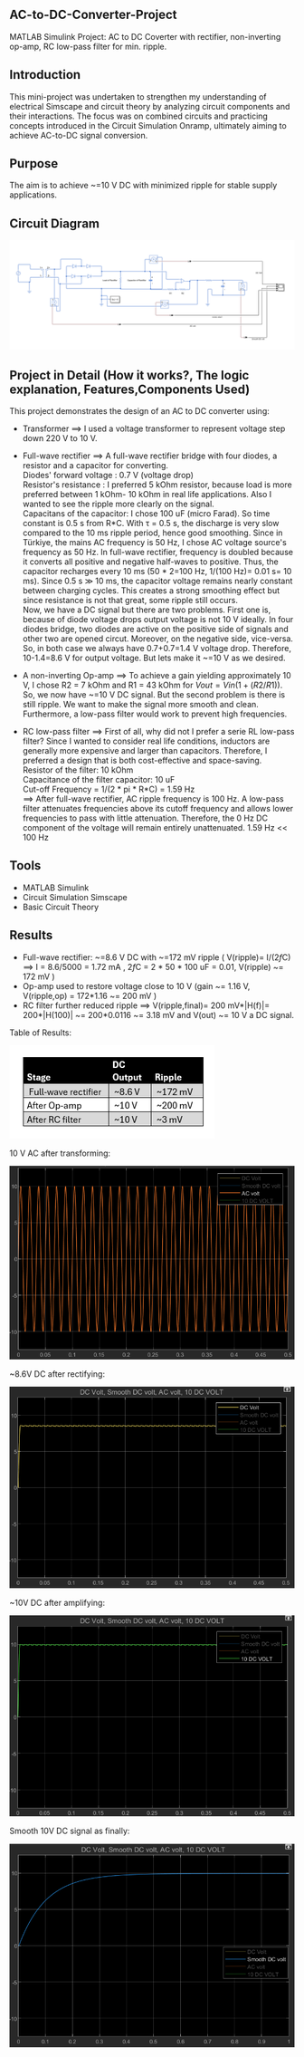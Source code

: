 ## AC-to-DC-Converter-Project
MATLAB Simulink Project: AC to DC Coverter with rectifier, non-inverting op-amp, RC low-pass filter for min. ripple.

## Introduction

This mini-project was undertaken to strengthen my understanding of electrical Simscape and circuit theory by analyzing circuit components and their interactions. The focus was on combined circuits and practicing concepts introduced in the Circuit Simulation Onramp, ultimately aiming to achieve AC-to-DC signal conversion.

## Purpose
The aim is to achieve ~=10 V DC with minimized ripple for stable supply applications.

## Circuit Diagram
![Circuit Diagram](Circuit%20Diagram.png)

## Project in Detail (How it works?, The logic explanation, Features,Components Used)

This project demonstrates the design of an AC to DC converter using:

- Transformer ==> I used a voltage transformer to represent voltage step down 220 V to 10 V.

- Full-wave rectifier ==> A full-wave rectifier bridge with four diodes, a resistor and a capacitor for converting.  
   Diodes' forward voltage : 0.7 V (voltage drop)  
   Resistor's resistance : I preferred 5 kOhm resistor, because load is more preferred between 1 kOhm- 10 kOhm in real life applications. Also I wanted to see the ripple more clearly on the signal.  
   Capacitans of the capacitor: I chose 100 uF (micro Farad). So time constant is 0.5 s from R*C. With τ = 0.5 s, the discharge is very slow compared to the 10 ms ripple period, hence good smoothing. Since in Türkiye, the mains AC frequency is 50 Hz, I chose AC voltage source's frequency as 50 Hz. In full-wave rectifier, frequency is doubled because it converts all positive and negative half-waves to positive. Thus, the capacitor recharges every 10 ms (50 * 2=100 Hz, 1/(100 Hz)= 0.01 s= 10 ms). Since 0.5 s ≫ 10 ms, the capacitor voltage remains nearly constant between charging cycles. This creates a strong smoothing effect but since resistance is not that great, some ripple still occurs.  
   Now, we have a DC signal but there are two problems. First one is, because of diode voltage drops output voltage is not 10 V ideally. In four diodes bridge, two diodes are active on the positive side of signals and other two are opened circut. Moreover, on the negative side, vice-versa. So, in both case we always have 0.7+0.7=1.4 V voltage drop. Therefore, 10-1.4=8.6 V for output voltage. But lets make it ~=10 V as we desired.
- A non-inverting Op-amp ==> To achieve a gain yielding approximately 10 V, I chose R2 = 7 kOhm and R1 = 43 kOhm for $Vout=Vin(1+(R2/R1))$. So, we now have ~=10 V DC signal. But the second problem is there is still ripple. We want to make the signal more smooth and clean. Furthermore, a low-pass filter would work to prevent high frequencies.
  
- RC low-pass filter ==> First of all, why did not I prefer a serie RL low-pass filter? Since I wanted to consider real life conditions, inductors are generally more expensive and larger than capacitors. Therefore, I preferred a design that is both cost-effective and space-saving.  
   Resistor of the filter: 10 kOhm  
   Capacitance of the filter capacitor: 10 uF     
   Cut-off Frequency = 1/(2 * pi * R*C) = 1.59 Hz    
==> After full-wave rectifier, AC ripple frequency is 100 Hz. A low-pass filter attenuates frequencies above its cutoff frequency and allows lower frequencies to pass with little attenuation. Therefore, the 0 Hz DC component of the voltage will remain entirely unattenuated. 1.59 Hz << 100 Hz


## Tools
- MATLAB Simulink
- Circuit Simulation Simscape
- Basic Circuit Theory

## Results  
- Full-wave rectifier: ~=8.6 V DC with ~=172 mV ripple ( V(ripple)= I/(2*f*C) ==> I = 8.6/5000 = 1.72 mA , 2*f*C = 2 * 50 * 100 uF = 0.01, V(ripple)  ~= 172 mV  ) 
- Op-amp used to restore voltage close to 10 V  (gain ~= 1.16 V, V(ripple,op) = 172*1.16 ~= 200 mV )
- RC filter further reduced ripple ==> V(ripple,final)= 200 mV*|H(f)|= 200*|H(100)| ~= 200*0.0116 ~= 3.18 mV and V(out) ~= 10 V a DC signal.  

Table of Results: 

![Table of Results](Table%20of%20Results.png)  

10 V AC after transforming:

![10V AC](10V%20AC%20.png) 

~8.6V DC after rectifying:

![DC](DC.png) 

~10V DC after amplifying:

![10V DC](10V%20DC.png) 

Smooth 10V DC signal as finally:

![Smooth 10V DC](Smooth%2010V%20DC.png)




